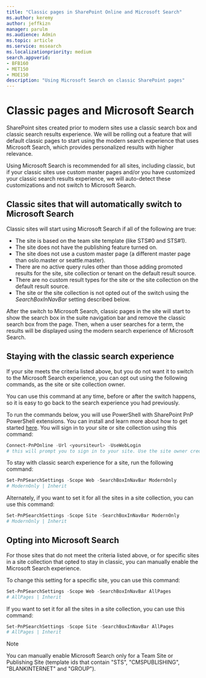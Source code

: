 ```yaml
---
title: "Classic pages in SharePoint Online and Microsoft Search"
ms.author: keremy
author: jeffkizn
manager: parulm
ms.audience: Admin
ms.topic: article
ms.service: mssearch
ms.localizationpriority: medium
search.appverid:
- BFB160
- MET150
- MOE150
description: "Using Microsoft Search on classic SharePoint pages"
---
```


# Classic pages and Microsoft Search

SharePoint sites created prior to modern sites use a classic search box and classic search results experience. We will be rolling out a feature that will default classic pages to start using the modern search experience that uses Microsoft Search, which provides personalized results with higher relevance.

Using Microsoft Search is recommended for all sites, including classic, but if your classic sites use custom master pages and/or you have customized your classic search results experience, we will auto-detect these customizations and not switch to Microsoft Search.

## Classic sites that will automatically switch to Microsoft Search

Classic sites will start using Microsoft Search if all of the following are true:

* The site is based on the team site template (like STS#0 and STS#1).
* The site does not have the publishing feature turned on.
* The site does not use a custom master page (a different master page than oslo.master or seattle.master).
* There are no active query rules other than those adding promoted results for the site, site collection or tenant on the default result source.
* There are no custom result types for the site or the site collection on the default result source.
* The site or the site collection is not opted out of the switch using the *SearchBoxInNavBar* setting described below.

After the switch to Microsoft Search, classic pages in the site will start to show the search box in the suite navigation bar and remove the classic search box from the page. Then, when a user searches for a term, the results will be displayed using the modern search experience of Microsoft Search.

## Staying with the classic search experience

If your site meets the criteria listed above, but you do not want it to switch to the Microsoft Search experience, you can opt out using the following commands, as the site or site collection owner.

You can use this command at any time, before or after the switch happens, so it is easy to go back to the search experience you had previously.

To run the commands below, you will use PowerShell with SharePoint PnP PowerShell extensions. You can install and learn more about how to get started [here](/powershell/sharepoint/sharepoint-pnp/sharepoint-pnp-cmdlets?view=sharepoint-ps). You will sign in to your site or site collection using this command:

```powershell
Connect-PnPOnline -Url <yoursiteurl> -UseWebLogin
# this will prompt you to sign in to your site. Use the site owner credentials.
```

To stay with classic search experience for a site, run the following command:

```powershell
Set-PnPSearchSettings -Scope Web -SearchBoxInNavBar ModernOnly
# ModernOnly | Inherit
```

Alternately, if you want to set it for all the sites in a site collection, you can use this command:

```powershell
Set-PnPSearchSettings -Scope Site -SearchBoxInNavBar ModernOnly
# ModernOnly | Inherit
```

## Opting into Microsoft Search

For those sites that do not meet the criteria listed above, or for specific sites in a site collection that opted to stay in classic, you can manually enable the Microsoft Search experience.

To change this setting for a specific site, you can use this command:

```powershell
Set-PnPSearchSettings -Scope Web -SearchBoxInNavBar AllPages
# AllPages | Inherit
```

If you want to set it for all the sites in a site collection, you can use this command:

```powershell
Set-PnPSearchSettings -Scope Site -SearchBoxInNavBar AllPages
# AllPages | Inherit
```

> [!NOTE]
> You can manually enable Microsoft Search only for a Team Site or Publishing Site (template ids that contain "STS", "CMSPUBLISHING", "BLANKINTERNET" and "GROUP").